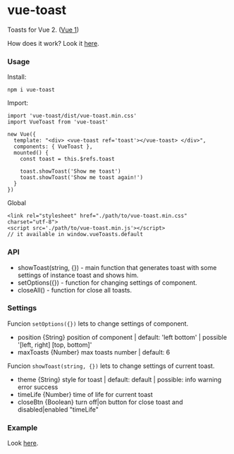# vue-toast

Toasts for Vue 2. ([Vue 1](https://github.com/AStaroverov/vue-toast/blob/master/README_VUE1.md))

How does it work? Look it [here](http://astaroverov.github.io/#!/example/vue-toast).

### Usage
Install:
```
npm i vue-toast
```

Import:
```
import 'vue-toast/dist/vue-toast.min.css'
import VueToast from 'vue-toast'

new Vue({
  template: "<div> <vue-toast ref='toast'></vue-toast> </div>",
  components: { VueToast },
  mounted() {
    const toast = this.$refs.toast

    toast.showToast('Show me toast')
    toast.showToast('Show me toast again!')
  }
})
```

Global
```
<link rel="stylesheet" href="./path/to/vue-toast.min.css" charset="utf-8">
<script src='./path/to/vue-toast.min.js'></script>
// it available in window.vueToasts.default
```

### API

* showToast(string, {}) - main function that generates toast with some settings of instance toast and shows him.
* setOptions({}) - function for changing settings of component.
* closeAll() - function for close all toasts.

### Settings

Funcion <code>setOptions({})</code> lets to change settings of component.
* position {String} position of component | default: 'left bottom' | possible '[left, right] [top, bottom]'
* maxToasts {Number} max toasts number | default: 6

Funcion <code>showToast(string, {})</code> lets to change settings of current toast.
* theme {String} style for toast | default: default | possible: info warning error success
* timeLife {Number} time of life for current toast
* closeBtn {Boolean} turn off|on button for close toast and disabled|enabled "timeLife"

### Example

Look [here](https://rawgit.com/AStaroverov/vue-toast/master/index.html).
